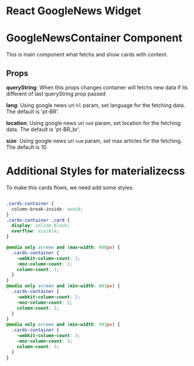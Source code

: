 # React GoogleNews Widget

# GoogleNewsContainer Component

This is main component what fetchs and show cards with content.

## Props

**queryString**: When this props changes container will fetchs new data
if its different of last queryString prop passed

**lang**: Using google news uri `hl` param, set language for the fetching data.
The default is 'pt-BR'.

**location**: Using google news uri `ned` param, set location for the fetching
data. The default is 'pt-BR_br'.

**size**: Using google news uri `num` param, set max articles for the fetching.
The default is 10.



# Additional Styles for materializecss

To make this cards flows, we need add some styles:

```css

.cards-container {
  column-break-inside: avoid;
}
.cards-container .card {
  display: inline-block;
  overflow: visible;
}

@media only screen and (max-width: 600px) {
  .cards-container {
    -webkit-column-count: 1;
    -moz-column-count: 1;
    column-count: 1;
  }
}
@media only screen and (min-width: 601px) {
  .cards-container {
    -webkit-column-count: 2;
    -moz-column-count: 2;
    column-count: 2;
  }
}
@media only screen and (min-width: 993px) {
  .cards-container {
    -webkit-column-count: 3;
    -moz-column-count: 3;
    column-count: 3;
  }
}

```
